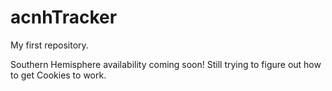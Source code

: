 # acnhTracker
My first repository. 

Southern Hemisphere availability coming soon!
Still trying to figure out how to get Cookies to work. 
